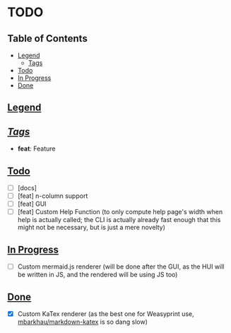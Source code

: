 # TODO


<div class="toc"><h2 id="toc"><b><a href="#toc">Table of Contents</a></b></h2>
<ul><li><a href="#legend">Legend</a><ul><li><a href="#legend-tags">Tags</a></li></ul></li><li><a href="#todo">Todo</a></li><li><a href="#in-progress">In Progress</a></li><li><a href="#done">Done</a></li></ul></div>

<h2 id="legend"><b><a href="#legend">Legend</a></b></h2>

<h2 id="legend-tags"><b><i><a href="#legend-tags">Tags</a></i></b></h2>

- **feat**: Feature 

<h2 id="todo"><b><a href="#todo">Todo</a></b></h2>

- [ ] [docs] 
- [ ] [feat] n-column support
- [ ] [feat] GUI
- [ ] [feat] Custom Help Function (to only compute help page's width when help is actually called; the CLI is actually already fast enough that this might not be necessary, but is just a mere novelty)

<h2 id="in-progress"><b><a href="#in-progress">In Progress</a></b></h2>

- [ ] Custom mermaid.js renderer (will be done after the GUI, as the HUI will be written in JS, and the rendered will be using JS too)

<h2 id="done"><b><a href="#done">Done</a></b></h2>

- [x] Custom KaTex renderer (as the best one for Weasyprint use, [mbarkhau/markdown-katex](https://github.com/mbarkhau/markdown-katex) is so dang slow)